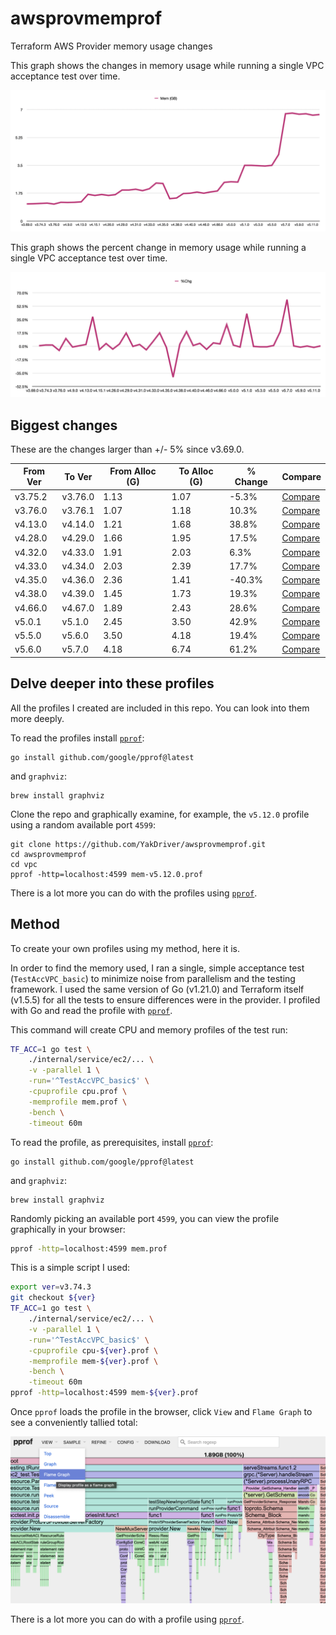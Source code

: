 # awsprovmemprof
Terraform AWS Provider memory usage changes

This graph shows the changes in memory usage while running a single VPC acceptance test over time.

![Memory Usage Changes Graph](memusechange.png "Memory Usage Changes")

This graph shows the percent change in memory usage while running a single VPC acceptance test over time.

![Percent Memory Changes](memusepctchange.png "Percent Memory Changes")

## Biggest changes

These are the changes larger than +/- 5% since v3.69.0.

| From Ver | To Ver | From Alloc (G) | To Alloc (G) | % Change | Compare |
| --- | --- | --- | --- | --- | --- |
| v3.75.2 | v3.76.0 | 1.13 | 1.07 | -5.3% | [Compare](https://github.com/hashicorp/terraform-provider-aws/compare/v3.75.2...v3.76.0) |
| v3.76.0 | v3.76.1 | 1.07 | 1.18 | 10.3% | [Compare](https://github.com/hashicorp/terraform-provider-aws/compare/v3.76.0...v3.76.1) |
| v4.13.0 | v4.14.0 | 1.21 | 1.68 | 38.8% | [Compare](https://github.com/hashicorp/terraform-provider-aws/compare/v4.13.0...v4.14.0) |
| v4.28.0 | v4.29.0 | 1.66 | 1.95 | 17.5% | [Compare](https://github.com/hashicorp/terraform-provider-aws/compare/v4.28.0...v4.29.0) |
| v4.32.0 | v4.33.0 | 1.91 | 2.03 | 6.3% | [Compare](https://github.com/hashicorp/terraform-provider-aws/compare/v4.32.0...v4.33.0) |
| v4.33.0 | v4.34.0 | 2.03 | 2.39 | 17.7% | [Compare](https://github.com/hashicorp/terraform-provider-aws/compare/v4.33.0...v4.34.0) |
| v4.35.0 | v4.36.0 | 2.36 | 1.41 | -40.3% | [Compare](https://github.com/hashicorp/terraform-provider-aws/compare/v4.35.0...v4.36.0) |
| v4.38.0 | v4.39.0 | 1.45 | 1.73 | 19.3% | [Compare](https://github.com/hashicorp/terraform-provider-aws/compare/v4.38.0...v4.39.0) |
| v4.66.0 | v4.67.0 | 1.89 | 2.43 | 28.6% | [Compare](https://github.com/hashicorp/terraform-provider-aws/compare/v4.66.0...v4.67.0) |
| v5.0.1 | v5.1.0 | 2.45 | 3.50 | 42.9% | [Compare](https://github.com/hashicorp/terraform-provider-aws/compare/v5.0.1...v5.1.0) |
| v5.5.0 | v5.6.0 | 3.50 | 4.18 | 19.4% | [Compare](https://github.com/hashicorp/terraform-provider-aws/compare/v5.5.0...v5.6.0) |
| v5.6.0 | v5.7.0 | 4.18 | 6.74 | 61.2% | [Compare](https://github.com/hashicorp/terraform-provider-aws/compare/v5.6.0...v5.7.0) |

## Delve deeper into these profiles

All the profiles I created are included in this repo. You can look into them more deeply.

To read the profiles install [`pprof`](https://github.com/google/pprof):

```
go install github.com/google/pprof@latest
```

and `graphviz`:

```
brew install graphviz
```

Clone the repo and graphically examine, for example, the `v5.12.0` profile using a random available port `4599`:

```
git clone https://github.com/YakDriver/awsprovmemprof.git
cd awsprovmemprof
cd vpc
pprof -http=localhost:4599 mem-v5.12.0.prof
```

There is a lot more you can do with the profiles using [`pprof`](https://github.com/google/pprof).

## Method

To create your own profiles using my method, here it is.

In order to find the memory used, I ran a single, simple acceptance test (`TestAccVPC_basic`) to minimize noise from parallelism and the testing framework. I used the same version of Go (v1.21.0) and Terraform itself (v1.5.5) for all the tests to ensure differences were in the provider. I profiled with Go and read the profile with [`pprof`](https://github.com/google/pprof).

This command will create CPU and memory profiles of the test run:

```sh
TF_ACC=1 go test \
    ./internal/service/ec2/... \
    -v -parallel 1 \
    -run='^TestAccVPC_basic$' \
    -cpuprofile cpu.prof \
    -memprofile mem.prof \
    -bench \
    -timeout 60m
```

To read the profile, as prerequisites, install [`pprof`](https://github.com/google/pprof):

```
go install github.com/google/pprof@latest
```

and `graphviz`:

```
brew install graphviz
```

Randomly picking an available port `4599`, you can view the profile graphically in your browser:

```sh
pprof -http=localhost:4599 mem.prof
```

This is a simple script I used:

```bash
export ver=v3.74.3
git checkout ${ver}
TF_ACC=1 go test \
    ./internal/service/ec2/... \
    -v -parallel 1 \
    -run='^TestAccVPC_basic$' \
    -cpuprofile cpu-${ver}.prof \
    -memprofile mem-${ver}.prof \
    -bench \
    -timeout 60m
pprof -http=localhost:4599 mem-${ver}.prof
```

Once `pprof` loads the profile in the browser, click `View` and `Flame Graph` to see a conveniently tallied total:

![Using pprof](usingpprof.png "Using pprof")

There is a lot more you can do with a profile using [`pprof`](https://github.com/google/pprof).
